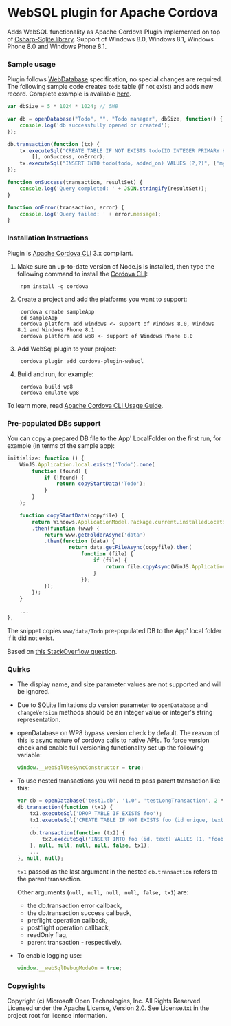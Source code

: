 WebSQL plugin for Apache Cordova
==================================
Adds WebSQL functionality as Apache Cordova Plugin implemented on top of [Csharp-Sqlite library](https://code.google.com/p/csharp-sqlite/). Support of Windows 8.0, Windows 8.1, Windows Phone 8.0 and Windows Phone 8.1.

### Sample usage ###

Plugin follows [WebDatabase](http://www.w3.org/TR/webdatabase/) specification, no special changes are required. The following sample code creates `todo` table (if not exist) and adds new record. Complete example is available [here](https://github.com/MSOpenTech/cordova-plugin-websql/tree/master/test).
```javascript
var dbSize = 5 * 1024 * 1024; // 5MB

var db = openDatabase("Todo", "", "Todo manager", dbSize, function() {
    console.log('db successfully opened or created');
});

db.transaction(function (tx) {
    tx.executeSql("CREATE TABLE IF NOT EXISTS todo(ID INTEGER PRIMARY KEY ASC, todo TEXT, added_on TEXT)",
        [], onSuccess, onError);
    tx.executeSql("INSERT INTO todo(todo, added_on) VALUES (?,?)", ['my todo item', new Date().toUTCString()], onSuccess, onError);
});

function onSuccess(transaction, resultSet) {
    console.log('Query completed: ' + JSON.stringify(resultSet));
}

function onError(transaction, error) {
    console.log('Query failed: ' + error.message);
}
```
### Installation Instructions ###

Plugin is [Apache Cordova CLI](http://cordova.apache.org/docs/en/edge/guide_cli_index.md.html) 3.x compliant.

1. Make sure an up-to-date version of Node.js is installed, then type the following command to install the [Cordova CLI](https://github.com/apache/cordova-cli):

        npm install -g cordova

2. Create a project and add the platforms you want to support:

        cordova create sampleApp
        cd sampleApp
        cordova platform add windows <- support of Windows 8.0, Windows 8.1 and Windows Phone 8.1
        cordova platform add wp8 <- support of Windows Phone 8.0

3. Add WebSql plugin to your project:

        cordova plugin add cordova-plugin-websql

4. Build and run, for example:

        cordova build wp8
        cordova emulate wp8

To learn more, read [Apache Cordova CLI Usage Guide](http://cordova.apache.org/docs/en/edge/guide_cli_index.md.html).

### Pre-populated DBs support ###
You can copy a prepared DB file to the App' LocalFolder on the first run, for example (in terms of the sample app):
```javascript
initialize: function () {
    WinJS.Application.local.exists('Todo').done(
        function (found) {
            if (!found) {
                return copyStartData('Todo');
            }
        }
    );

    function copyStartData(copyfile) {
        return Windows.ApplicationModel.Package.current.installedLocation.getFolderAsync('www')
        .then(function (www) {
            return www.getFolderAsync('data')
            .then(function (data) {
                    return data.getFileAsync(copyfile).then(
                        function (file) {
                            if (file) {
                                return file.copyAsync(WinJS.Application.local.folder);
                            }
                        });
            });
        });
    }

    ...
},
```

The snippet copies `www/data/Todo` pre-populated DB to the App' local folder if it did not exist.

Based on [this StackOverflow question](http://stackoverflow.com/questions/15068295/deployment-of-localstate-folder).

### Quirks ###
* The display name, and size parameter values are not supported and will be ignored.

* Due to SQLite limitations db version parameter to `openDatabase` and `changeVersion` methods should be an integer value or integer's string representation.

* openDatabase on WP8 bypass version check by default. The reason of this is async nature of cordova calls to native APIs. To force version check and enable full versioning functionality set up the following variable:

    ```javascript
    window.__webSqlUseSyncConstructor = true;
    ```

* To use nested transactions you will need to pass parent transaction like this:
    ```javascript
    var db = openDatabase('test1.db', '1.0', 'testLongTransaction', 2 * 1024);
    db.transaction(function (tx1) {
        tx1.executeSql('DROP TABLE IF EXISTS foo');
        tx1.executeSql('CREATE TABLE IF NOT EXISTS foo (id unique, text)');
        ...
        db.transaction(function (tx2) {
            tx2.executeSql('INSERT INTO foo (id, text) VALUES (1, "foobar")');
        }, null, null, null, null, false, tx1);
        ...
    }, null, null);
    ```
    `tx1` passed as the last argument in the nested `db.transaction` refers to the parent transaction.

    Other arguments (`null, null, null, null, false, tx1`) are:
    * the db.transaction error callback,
    * the db.transaction success callback,
    * preflight operation callback,
    * postflight operation callback,
    * readOnly flag,
    * parent transaction - respectively.

* To enable logging use:
    ```javascript
    window.__webSqlDebugModeOn = true;
    ```

### Copyrights ###
Copyright (c) Microsoft Open Technologies, Inc. All Rights Reserved.
Licensed under the Apache License, Version 2.0. See License.txt in the project root for license information.
